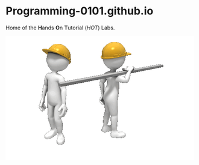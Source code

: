 # Programming-0101.github.io

Home of the **H**ands **O**n **T**utorial (*HOT*) Labs.

![](posts/images/construction_multiple_accidents_500_clr_9573.gif)